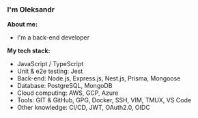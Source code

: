 ### I'm Oleksandr

**About me:**

- I'm a back-end developer

**My tech stack:**

- JavaScript / TypeScript
- Unit & e2e testing: Jest
- Back-end: Node.js, Express.js, Nest.js, Prisma, Mongoose
- Database: PostgreSQL, MongoDB
- Cloud computing: AWS, GCP, Azure
- Tools: GIT & GitHub, GPG, Docker, SSH, VIM, TMUX, VS Code
- Other knowledge: CI/CD, JWT, OAuth2.0, OIDC


